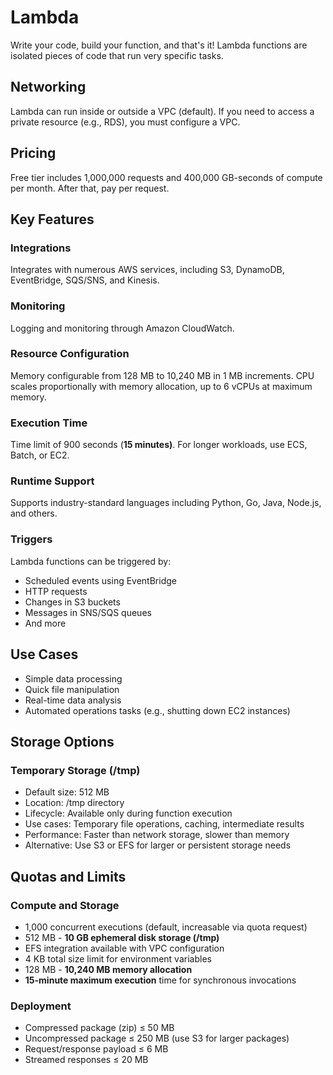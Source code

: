 # Lambda

Write your code, build your function, and that's it! Lambda functions are isolated pieces of code that run very specific tasks.

## Networking

Lambda can run inside or outside a VPC (default). If you need to access a private resource (e.g., RDS), you must configure a VPC.

## Pricing

Free tier includes 1,000,000 requests and 400,000 GB-seconds of compute per month. After that, pay per request.

## Key Features

### Integrations

Integrates with numerous AWS services, including S3, DynamoDB, EventBridge, SQS/SNS, and Kinesis.

### Monitoring

Logging and monitoring through Amazon CloudWatch.

### Resource Configuration

Memory configurable from 128 MB to 10,240 MB in 1 MB increments. CPU scales proportionally with memory allocation, up to 6 vCPUs at maximum memory.

### Execution Time

Time limit of 900 seconds (**15 minutes)**. For longer workloads, use ECS, Batch, or EC2.

### Runtime Support

Supports industry-standard languages including Python, Go, Java, Node.js, and others.

### Triggers

Lambda functions can be triggered by:

* Scheduled events using EventBridge
* HTTP requests
* Changes in S3 buckets
* Messages in SNS/SQS queues
* And more

## Use Cases

* Simple data processing
* Quick file manipulation
* Real-time data analysis
* Automated operations tasks (e.g., shutting down EC2 instances)

## Storage Options

### Temporary Storage (/tmp)

* Default size: 512 MB
* Location: /tmp directory
* Lifecycle: Available only during function execution
* Use cases: Temporary file operations, caching, intermediate results
* Performance: Faster than network storage, slower than memory
* Alternative: Use S3 or EFS for larger or persistent storage needs

## Quotas and Limits

### Compute and Storage

* 1,000 concurrent executions (default, increasable via quota request)
* 512 MB - **10 GB ephemeral disk storage (/tmp)**
* EFS integration available with VPC configuration
* 4 KB total size limit for environment variables
* 128 MB - **10,240 MB memory allocation**
* **15-minute maximum execution** time for synchronous invocations

### Deployment

* Compressed package (zip) ≤ 50 MB
* Uncompressed package ≤ 250 MB (use S3 for larger packages)
* Request/response payload ≤ 6 MB
* Streamed responses ≤ 20 MB
